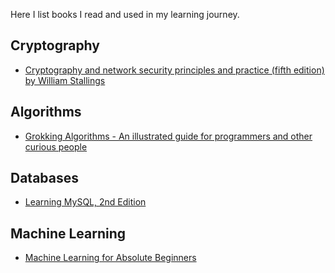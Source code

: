 Here I list books I read and used in my learning journey.

## Cryptography

- [Cryptography and network security principles and practice (fifth edition) by William Stallings](Cryptography%20and%20network%20security%20principles%20and%20practice%20(fifth%20edition)%20by%20William%20Stallings.md)

## Algorithms

- [Grokking Algorithms - An illustrated guide for programmers and other curious people](./Algorithms/Grokking%20Algorithms%20-%20An%20illustrated%20guide%20for%20programmers%20and%20other%20curious%20people.md)

## Databases

- [Learning MySQL, 2nd Edition](Learning%20MySQL,%202nd%20Edition.md)

## Machine Learning

- [Machine Learning for Absolute Beginners](Machine%20Learning%20for%20Absolute%20Beginners.md)
